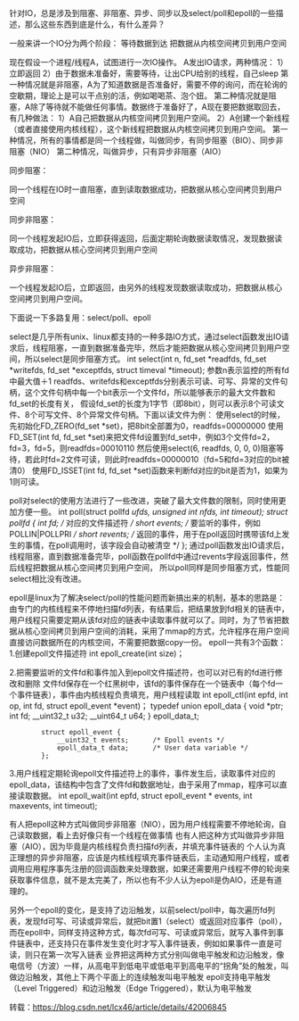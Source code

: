 针对IO，总是涉及到阻塞、非阻塞、异步、同步以及select/poll和epoll的一些描述，那么这些东西到底是什么，有什么差异？

一般来讲一个IO分为两个阶段：
等待数据到达
把数据从内核空间拷贝到用户空间

现在假设一个进程/线程A，试图进行一次IO操作。
A发出IO请求，两种情况：
  1）立即返回
  2）由于数据未准备好，需要等待，让出CPU给别的线程，自己sleep
  第一种情况就是非阻塞，A为了知道数据是否准备好，需要不停的询问，而在轮询的空歇期，理论上是可以干点别的活，例如喝喝茶、泡个妞。
  第二种情况就是阻塞，A除了等待就不能做任何事情。数据终于准备好了，A现在要把数据取回去，有几种做法：  1）A自己把数据从内核空间拷贝到用户空间。
  2）A创建一个新线程（或者直接使用内核线程），这个新线程把数据从内核空间拷贝到用户空间。
  第一种情况，所有的事情都是同一个线程做，叫做同步，有同步阻塞（BIO）、同步非阻塞（NIO）
  第二种情况，叫做异步，只有异步非阻塞（AIO）

同步阻塞：

  同一个线程在IO时一直阻塞，直到读取数据成功，把数据从核心空间拷贝到用户空间

同步非阻塞：

  同一个线程发起IO后，立即获得返回，后面定期轮询数据读取情况，发现数据读取成功，把数据从核心空间拷贝到用户空间

 异步非阻塞：

  一个线程发起IO后，立即返回，由另外的线程发现数据读取成功，把数据从核心空间拷贝到用户空间。

下面说一下多路复用：select/poll、epoll

select是几乎所有unix、linux都支持的一种多路IO方式，通过select函数发出IO请求后，线程阻塞，一直到数据准备完毕，然后才能把数据从核心空间拷贝到用户空间，所以select是同步阻塞方式。
  int select(int n, fd_set *readfds, fd_set *writefds, fd_set *exceptfds, struct timeval *timeout);
参数n表示监控的所有fd中最大值＋1
readfds、writefds和exceptfds分别表示可读、可写、异常的文件句柄，这个文件句柄中每一个bit表示一个文件fd，所以能够表示的最大文件数和fd_set的长度有关，
  假设fd_set的长度为1字节（即8bit），则可以表示8个可读文件、8个可写文件、8个异常文件句柄。下面以读文件为例：
  使用select的时候，先初始化FD_ZERO(fd_set *set)，把8bit全部置为0，readfds=00000000
  使用FD_SET(int fd, fd_set *set)来把文件fd设置到fd_set中，例如3个文件fd=2，fd=3，fd=5，则readfds=00010110
  然后使用select(6, readfds, 0, 0, 0)阻塞等待，若此时fd=2文件可读，则此时readfds=00000010（fd=5和fd=3对应的bit被清0）
  使用FD_ISSET(int fd, fd_set *set)函数来判断fd对应的bit是否为1，如果为1则可读。


poll对select的使用方法进行了一些改进，突破了最大文件数的限制，同时使用更加方便一些。
int poll(struct pollfd *ufds, unsigned int nfds, int timeout);
struct pollfd {
    int fd;           /* 对应的文件描述符 */
    short events;     /* 要监听的事件，例如POLLIN|POLLPRI */
    short revents;    /* 返回的事件，用于在poll返回时携带该fd上发生的事情，在poll调用时，该字段会自动被清空 */
};
通过poll函数发出IO请求后，线程阻塞，直到数据准备完毕，poll函数在pollfd中通过revents字段返回事件，然后线程把数据从核心空间拷贝到用户空间，
所以poll同样是同步阻塞方式，性能同select相比没有改进。


epoll是linux为了解决select/poll的性能问题而新搞出来的机制，基本的思路是：由专门的内核线程来不停地扫描fd列表，有结果后，把结果放到fd相关的链表中，
用户线程只需要定期从该fd对应的链表中读取事件就可以了。同时，为了节省把数据从核心空间拷贝到用户空间的消耗，采用了mmap的方式，允许程序在用户空间直接访问数据所在的内核空间，不需要把数据copy一份。
epoll一共有3个函数：
1.创建epoll文件描述符
int epoll_create(int size)；

2.把需要监听的文件fd和事件加入到epoll文件描述符，也可以对已有的fd进行修改和删除
文件fd保存在一个红黑树中，该fd的事件保存在一个链表中（每个fd一个事件链表），事件由内核线程负责填充，用户线程读取
int epoll_ctl(int epfd, int op, int fd, struct epoll_event *event)；
            typedef union epoll_data {
                void *ptr;
                int fd;
                __uint32_t u32;
                __uint64_t u64;
            } epoll_data_t;


            struct epoll_event {
                __uint32_t events;      /* Epoll events */
                epoll_data_t data;      /* User data variable */
            };

3.用户线程定期轮询epoll文件描述符上的事件，事件发生后，读取事件对应的epoll_data，该结构中包含了文件fd和数据地址，由于采用了mmap，程序可以直接读取数据。
int epoll_wait(int epfd, struct epoll_event * events, int maxevents, int timeout);

有人把epoll这种方式叫做同步非阻塞（NIO），因为用户线程需要不停地轮询，自己读取数据，看上去好像只有一个线程在做事情
也有人把这种方式叫做异步非阻塞（AIO），因为毕竟是内核线程负责扫描fd列表，并填充事件链表的
个人认为真正理想的异步非阻塞，应该是内核线程填充事件链表后，主动通知用户线程，或者调用应用程序事先注册的回调函数来处理数据，如果还需要用户线程不停的轮询来获取事件信息，就不是太完美了，所以也有不少人认为epoll是伪AIO，还是有道理的。


另外一个epoll的变化，是支持了边沿触发，以前select/poll中，每次遍历fd列表，发现fd可写、可读或异常后，就把bit置1（select）或返回对应事件（poll），
而在epoll中，同样支持这种方式，每次fd可写、可读或异常后，就写入事件到事件链表中，还支持只在事件发生变化时才写入事件链表，例如如果事件一直是可读，则只在第一次写入链表
业界把这两种方式分别叫做电平触发和边沿触发，像电信号（方波）一样，从高电平到低电平或低电平到高电平的“拐角”处的触发，叫做边沿触发，其他上下两个平面上的连续触发叫电平触发
epoll支持电平触发（Level Triggered）和边沿触发（Edge Triggered），默认为电平触发

转载：https://blog.csdn.net/lcx46/article/details/42006845 


